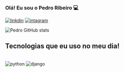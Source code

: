### Olá! Eu sou o Pedro Ribeiro 💻


[![linkdin](https://img.shields.io/badge/LinkedIn-0077B5?style=for-the-badge&logo=linkedin&logoColor=white)](https://www.linkedin.com/in/pedro-ribeiro-85aba2319/?lipi=urn%3Ali%3Apage%3Ad_flagship3_feed%3B%2BxHl9dUsRpexSP94lMpZcA%3D%3D)
[![intagram](https://img.shields.io/badge/Instagram-E4405F?style=for-the-badge&logo=instagram&logoColor=white)](https://www.instagram.com/pedrohnrii?igsh=dXZubWdiemd5cmsw)

![Pedro GitHub stats](https://github-readme-stats.vercel.app/api?username=pedroh430&show_icons=true&theme=dracula)

## Tecnologias que eu uso no meu dia!

<div style="display: inline_block"><br/>
   <img align="center" alt="python" scr="https://img.shields.io/badge/Python-14354C?style=for-the-badge&logo=python&logoColor=white" />
   <img align="center" alt="django" scr="https://img.shields.io/badge/Django-092E20?style=for-the-badge&logo=django&logoColor=white" />
</div>
